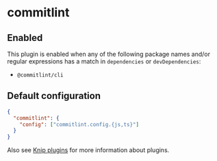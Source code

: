 # commitlint

## Enabled

This plugin is enabled when any of the following package names and/or regular expressions has a match in `dependencies`
or `devDependencies`:

- `@commitlint/cli`

## Default configuration

```json
{
  "commitlint": {
    "config": ["commitlint.config.{js,ts}"]
  }
}
```

Also see [Knip plugins][1] for more information about plugins.

[1]: https://github.com/webpro/knip/blob/next/README.md#plugins
